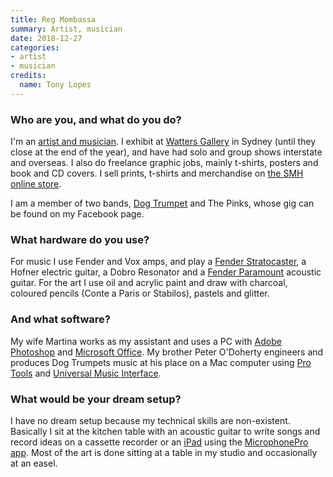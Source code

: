 ```yaml
---
title: Reg Mombassa
summary: Artist, musician
date: 2018-12-27
categories:
- artist
- musician
credits:
  name: Tony Lopes
---
```


### Who are you, and what do you do?

I'm an [artist and musician](https://www.facebook.com/RegMombassa "Reg's Facebook page."). I exhibit at [Watters Gallery](https://wattersgallery.com/ "An art gallery in Sydney.") in Sydney (until they close at the end of the year), and have had solo and group shows interstate and overseas. I also do freelance graphic jobs, mainly t-shirts, posters and book and CD covers. I sell prints, t-shirts and merchandise on [the SMH online store](https://www.thestore.com.au/category/artists/reg-mombassa "Reg's merchandise at The Store.").

I am a member of two bands, [Dog Trumpet](https://www.dogtrumpet.net/ "An Australian band.") and The Pinks, whose gig can be found on my Facebook page.

### What hardware do you use?

For music I use Fender and Vox amps, and play a [Fender Stratocaster][stratocaster], a Hofner electric guitar, a Dobro Resonator and a [Fender Paramount][paramount] acoustic guitar. For the art I use oil and acrylic paint and draw with charcoal, coloured pencils (Conte a Paris or Stabilos), pastels and glitter.

### And what software?

My wife Martina works as my assistant and uses a PC with [Adobe Photoshop][photoshop] and [Microsoft Office][office]. My brother Peter O'Doherty engineers and produces Dog Trumpets music at his place on a Mac computer using [Pro Tools][pro-tools] and [Universal Music Interface][universal-music-interface].

### What would be your dream setup?

I have no dream setup because my technical skills are non-existent. Basically I sit at the kitchen table with an acoustic guitar to write songs and record ideas on a cassette recorder or an [iPad][] using the [MicrophonePro app][microphone-pro-ios]. Most of the art is done sitting at a table in my studio and occasionally at an easel.

[ipad]: https://www.apple.com/ipad/ "A tablet device."
[microphone-pro-ios]: https://itunes.apple.com/us/app/microphone-pro/id389797225 "A multi-function microphone app."
[office]: https://products.office.com/en-us/home "An office productivity suite."
[paramount]: https://shop.fender.com/en-US/paramount-series "An acoustic guitar."
[photoshop]: https://www.adobe.com/products/photoshop.html "A bitmap image editor."
[pro-tools]: https://www.avid.com/US/products/Pro-Tools-8-Software "Audio editing and processing software."
[stratocaster]: https://en.wikipedia.org/wiki/Fender_Stratocaster "An electric guitar."
[universal-music-interface]: https://sourceforge.net/projects/umi/ "A MIDI sequencer."
